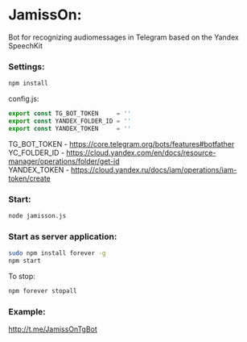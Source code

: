 # JamissOn:
Bot for recognizing audiomessages in Telegram based on the Yandex SpeechKit


### Settings:
```bash
npm install
```
config.js:
```javascript
export const TG_BOT_TOKEN     = ''
export const YANDEX_FOLDER_ID = ''
export const YANDEX_TOKEN     = ''
```
TG_BOT_TOKEN - https://core.telegram.org/bots/features#botfather  
YC_FOLDER_ID - https://cloud.yandex.com/en/docs/resource-manager/operations/folder/get-id  
YANDEX_TOKEN - https://cloud.yandex.ru/docs/iam/operations/iam-token/create  


### Start:
```bash
node jamisson.js
```


### Start as server application:
```bash
sudo npm install forever -g
npm start
```
To stop:
```bash
npm forever stopall
```

### Example:
http://t.me/JamissOnTgBot